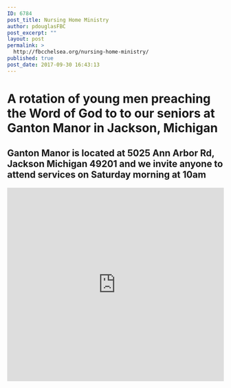 ```yaml
---
ID: 6784
post_title: Nursing Home Ministry
author: pdouglasFBC
post_excerpt: ""
layout: post
permalink: >
  http://fbcchelsea.org/nursing-home-ministry/
published: true
post_date: 2017-09-30 16:43:13
---
```

<h1>A rotation of young men preaching the Word of God to to our seniors at Ganton Manor in Jackson, Michigan</h1>

<h2>Ganton Manor is located at 5025 Ann Arbor Rd, Jackson Michigan 49201 and we invite anyone to attend services on Saturday morning at 10am</h2>

<iframe style="border: 0;" src="https://www.google.com/maps/embed?pb=!1m28!1m12!1m3!1d94452.87014913822!2d-84.28033260889661!3d42.28594728914106!2m3!1f0!2f0!3f0!3m2!1i1024!2i768!4f13.1!4m13!3e6!4m5!1s0x883cce2453ba424f%3A0xc676caa349bee04b!2sFaith+Baptist+Church%2C+Kalmbach+Road%2C+Chelsea%2C+MI!3m2!1d42.2963713!2d-84.096544!4m5!1s0x883d28932c160829%3A0xa0924a5be865d625!2sGanton+Retirement+Center%2C+5025+Ann+Arbor+Rd%2C+Jackson%2C+MI+49201!3m2!1d42.273139!2d-84.325687!5e0!3m2!1sen!2sus!4v1506804017151" width="100%" height="450" frameborder="0" allowfullscreen="allowfullscreen"></iframe>